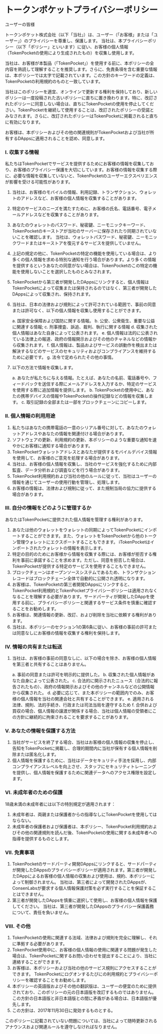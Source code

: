 # トークンポケットプライバシーポリシー

ユーザーの皆様

トークンポケット株式会社（以下「当社」）は、ユーザー（「お客様」または「ユーザー」）のプライバシーを尊重し、保護します。 当社は、本プライバシーポリシー（以下「ポリシー」といいます）に従い、お客様の個人情報（TokenPocketの使用により生成されたもの）を収集し使用します。

当社は、お客様が本製品（「TokenPocket」）を使用する前に、本ポリシーの全内容を熟読して理解することを推奨します。さらに、免責条項を含む重要な情報は、本ポリシーでは太字で記載されています。この方針のキーワードの定義は、TokenPocketの利用規約のものと一致しています。

当社はこのポリシーを適宜、オンラインで更新する権利を保持しており、新しいポリシーは一度投稿された古いポリシーに直ちに置き換わります。特に、改訂されたポリシーに同意しない場合は、直ちにTokenPocketの使用を停止してください。TokenPocketを継続して使用することは、改訂されたポリシーの受諾とみなされます。さらに、改訂されたポリシーはTokenPocketに掲載されると直ちに有効になります。

お客様は、本ポリシーおよびその他の関連規則がTokenPocketおよび当社が所有するDAppsに適用されることを認め、同意します。

### I. 収集する情報

私たちはTokenPocketでサービスを提供するためにお客様の情報を収集しており、お客様のプライバシー保護を大切にしています。お客様の情報を収集する際に、必要な情報を収集していないと、TokenPocketのユーザーエクスペリエンスが影響を受ける可能性があります。

1. 当社は、お客様のモバイルの情報、利用記録、トランザクション、ウォレットのアドレスなど、お客様の個人情報を収集することがあります。
2. 特定のサービスのニーズを満たすために、お客様の氏名、電話番号、電子メールアドレスなどを収集することがあります。
3. あなたのウォレットのパスワード、秘密鍵、ニーモニックキーワード、TokenPocketのキーストアが当社のサーバーに保存されたり同期されていないことを確認します。 当社は、ウォレットパスワード、秘密鍵、ニーモニックワードまたはキーストアを復元するサービスを提供していません。
4. 上記の規定の他に、TokenPocketの特定の機能を使用している場合は、より多くの個人情報を求める特別な通知を行う場合があります。より多くの情報を提供するというあなたの同意がない場合は、TokenPocketのこの特定の機能を使用しないことを選択したものとみなされます。
5. TokenPocketから第三者が開発したDAppsにリンクすると、個人情報はTokenPocketによって収集または保持されるのではなく、第三者が開発したDAppsによって収集され、保持されます。
6. 当社は、日本の法律および規則によって許可されている範囲で、事前の同意または許可なく、以下の個人情報を収集し使用することができます。

    a. 国家安全保障および国防に関する情報。
    b. 公安、公衆衛生、重要な公益に関連する情報;
    c. 刑事捜査、訴追、裁判、執行に関する情報
    d. 収集された個人情報はあなた自身によって公表されます。
    e. 個人情報は法的に公表されている法律上の報道、政府の情報開示およびその他のチャネルなどの情報から収集されます。
    f. 個人情報は、製品およびサービスの誤動作を検出または解決するなどのサービスのセキュリティおよびコンプライアンスを維持するために必要です。
    g. 法令で定められたその他の事情。

7. 以下の方法で情報を収集します。

    a. あなたが私たちに与える情報。たとえば、あなたの名前、電話番号や、フィードバックを送信する際にメールアドレスを入力するか、特定のサービスを使用する際に追加情報を提供します。
    b. TokenPocketの使用中に、あなたの携帯デバイスの情報やTokenPocketの操作記録などの情報を収集します。
    c. 取引記録の全部または一部をブロックチェーンにコピーします。

### II. 個人情報の利用用途

1. 私たちはあなたの携帯電話の一意のシリアル番号に対して、あなたのウォレットアドレスやあなたの情報を関連付ける場合があります。
2. ソフトウェアの更新、利用規約の更新、本ポリシーのような重要な通知を速やかにお客様に通知する場合があります。
3. TokenPocketウォレットアドレスとあなたが提供するモバイルデバイス情報を使用して、お客様のご意見を処理する場合があります。
4. 当社は、お客様の個人情報を収集し、当社のサービスを強化するために内部監査、データ分析および調査などを行う場合があります。
5. TokenPocket利用規約および当社の他のルールに従って、当社はユーザーの情報を通じてユーザーの使用行動を管理し、処理します。
6. お客様の情報は、法律および規制に従って、また規制当局の協力に提供する場合があります。

### III. 自分の情報をどのように管理するか

あなたはTokenPocketに提供された個人情報を管理する権利があります。

1. あなたは他のウォレットをウォレットの同期によってTokenPocketにインポートすることができます。また、ウォレットをTokenPocketから他のトークン管理ウォレットにエクスポートすることもできます。 iTokenPocketはインポートされたウォレットの情報を表示します。
2. 特定の目的のためにお客様から情報を収集する際には、お客様が拒否する権利を事前に承諾することを求めます。ただし、同意を拒否した場合は、TokenPocketが提供する特定のサービスを使用することもできません。
3. ブロックチェーンはオープンソースシステムであるため、トランザクションレコードはブロックチェーン全体で自動的に公開され透明になります。
4. お客様は、TokenPocketの第三者開発DAppsにリンクすると、TokenPocket利用規約とTokenPocketプライバシーポリシーは適用されなくなることを理解する必要があります。サードパーティが開発したDAppを使用する前に、プライバシーポリシーと関連するサービス条件を慎重に確認することをお勧めします。
5. お客様は、関連情報の更新、改訂、および削除を当社に依頼する権利があります。
6. 当社は、本ポリシーのセクション1の第6条に従い、お客様の事前の許可または同意なしにお客様の情報を収集する権利を保持します。

### IV. 情報の共有または転送

1. 当社は、お客様の事前の同意なしに、以下の場合を除き、お客様の個人情報を第三者と共有することはありません。

    a. 事前の同意または許可を明示的に提供した。
    b. 収集された個人情報があなた自身によって公表された。
    c. 合法的に開示されたニュース（合法的に報告されたもの）、政府の情報開示およびその他のチャンネルなどの公開情報から収集された。
    d. 必要に応じて、また本ポリシーの範囲内でのみ、お客様の個人情報を当社の関連会社と共有することができます。
    e. 適用される法律、規則、法的手続き、行政または司法当局を遵守するため
    f. 合併および買収の場合、個人情報の譲渡が関係する場合、当社は個人情報の受領者にこの方針に継続的に拘束されることを要求することがあります。

### V. あなたの情報を保護する方法

1. 当社がサービスを終了する場合、当社はお客様の個人情報の収集を停止し、告知をTokenPocketに掲載し、合理的期間内に当社が保有する個人情報を削除または匿名化します。
2. 個人情報を保護するために、当社はデータセキュリティ手法を採用し、内部コンプライアンスレベルを向上させ、スタッフにセキュリティトレーニングを提供し、個人情報を保護するために関連データへのアクセス権限を設定します。

### VI. 未成年者のための保護

18歳未満の未成年者には以下の特別規定が適用されます：

1. 未成年者は、両親または保護者からの指導なしにTokenPocketを使用してはならない。
2. 未成年者の保護者および保護者は、本ポリシー、TokenPocket利用規約およびその他の関連規則を読んだ後、TokenPocketの使用に関する未成年者への指導を提供するものとします。

### VII. 免責事項

1. TokenPocketのサードパーティ開発DAppsにリンクすると、サードパーティが開発したDAppsのプライバシーポリシーが適用されます。第三者が開発したDAppによるお客様の個人情報の収集および使用は、規約、本ポリシーによって制御されません。 当社は、第三者によって開発されたDAppsが、ConsenLabsが要求する個人情報保護対策を必ず実行することを保証することはできません。
2. 第三者が開発したDAppsを慎重に選択して使用し、お客様の個人情報を保護してください。 当社は、第三者が開発したDAppsのプライバシー保護義務について、責任を負いません。

### VIII. その他

1. TokenPocketの使用に関連する法域、法律および規則を完全に理解し、それに準拠する必要があります。
2. TokenPocket使用中に、お客様の個人情報の使用に関連する問題が発生した場合は、TokenPocketに関するお問い合わせを提出することにより、当社に連絡することができます。
3. お客様は、本ポリシーおよび当社の他のサービス規則にアクセスすることができます。 TokenPocketにログオンするたびにの利用規約とプライバシーポリシーを確認することをお勧めします。
4. 本ポリシーの英語版およびその他の翻訳版は、ユーザーの便宜のために提供されており、このポリシーの元の日本語版を改訂するものではありません。この方針の日本語版と非日本語版との間に矛盾がある場合は、日本語版が優先します。
5. この方針は、2017年11月30日に発効するものとする。

このポリシーに記載されていない問題については、当社によって随時更新されるアナウンスおよび関連ルールを遵守しなければなりません。